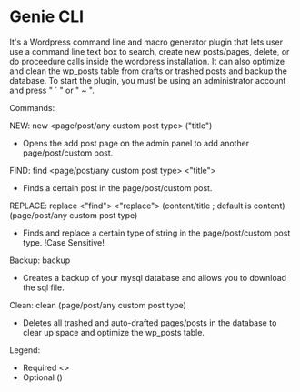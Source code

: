Genie CLI
=========

It's a Wordpress command line and macro generator plugin that lets user use a command line text box to search, create new posts/pages, delete, or do proceedure calls inside the wordpress installation. It can also optimize and clean the wp_posts table from drafts or trashed posts and backup the database. To start the plugin, you must be using an administrator account and press " ` " or " ~ ".

Commands:

NEW:  new <page/post/any custom post type> ("title")
- Opens the add post page on the admin panel to add another page/post/custom post.

FIND: find <page/post/any custom post type> <"title">
- Finds a certain post in the page/post/custom post.

REPLACE: replace <"find"> <"replace"> (content/title ; default is content) (page/post/any custom post type)
- Finds and replace a certain type of string in the page/post/custom post type. !Case Sensitive!

Backup: backup
- Creates a backup of your mysql database and allows you to download the sql file.

Clean: clean (page/post/any custom post type)
- Deletes all trashed and auto-drafted pages/posts in the database to clear up space and optimize the wp_posts table.

Legend:
- Required <>
- Optional ()
